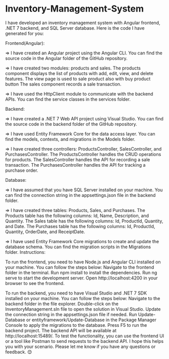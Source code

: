 # Inventory-Management-System

I have developed an inventory management system with Angular frontend, .NET 7 backend, and SQL Server database. Here is the code I have generated for you:

Frontend(Angular):

=>  I have created an Angular project using the Angular CLI. You can find the source code in the Angular folder of the GitHub repository.

=>  I have created two modules: products and sales. The products component displays the list of products with add, edit, view, and delete features. The view page is used to sale product also with buy product button  The sales component records a sale transaction. 

=> I have used the HttpClient module to communicate with the backend APIs. You can find the service classes in the services folder.

Backend:

=>  I have created a .NET 7 Web API project using Visual Studio. You can find the source code in the backend folder of the GitHub repository.

=>  I have used Entity Framework Core for the data access layer. You can find the models, contexts, and migrations in the Models folder.

=>  I have created three controllers: ProductsController, SalesController, and PurchasesController. The ProductsController handles the CRUD operations for products. The SalesController handles the API for recording a sale transaction. The PurchasesController handles the API for tracking a purchase order.

Database:

=>  I have assumed that you have SQL Server installed on your machine. You can find the connection string in the appsettings.json file in the backend folder.

=>  I have created three tables: Products, Sales, and Purchases. The Products table has the following columns: Id, Name, Description, and Quantity. The Sales table has the following columns: Id, ProductId, Quantity, and Date. The Purchases table has the following columns: Id, ProductId, Quantity, OrderDate, and ReceiptDate.

=>  I have used Entity Framework Core migrations to create and update the database schema. You can find the migration scripts in the Migrations folder.
Instructions:

To run the frontend, you need to have Node.js and Angular CLI installed on your machine. You can follow the steps below:
Navigate to the frontend folder in the terminal.
Run npm install to install the dependencies.
Run ng serve to start the development server.
Open http://localhost:4200 in your browser to see the frontend.

To run the backend, you need to have Visual Studio and .NET 7 SDK installed on your machine. You can follow the steps below:
Navigate to the backend folder in the file explorer.
Double-click on the InventoryManagement.sln file to open the solution in Visual Studio.
Update the connection string in the appsettings.json file if needed.
Run Update-Database or entityframework/Update-Database in the Package Manager Console to apply the migrations to the database.
Press F5 to run the backend project.
The backend API will be available at http://localhost:15489/.
To test the functionality, you can use the frontend UI or a tool like Postman to send requests to the backend API.
I hope this helps you with your scenario. Please let me know if you have any questions or feedback. 😊
